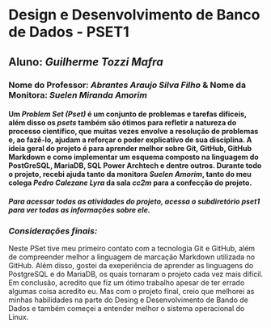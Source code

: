 # Design e Desenvolvimento de Banco de Dados - PSET1
## Aluno: *Guilherme Tozzi Mafra*  
### Nome do Professor: *Abrantes Araujo Silva Filho* & Nome da Monitora: *Suelen Miranda Amorim*
#### Um *Problem Set (Pset)* é um conjunto de problemas e tarefas dificeis, além disso os *psets* também são ótimos para refletir a natureza do processo científico, que muitas vezes envolve a resolução de problemas e, ao fazê-lo, ajudam a reforçar o poder explicativo de sua disciplina. A ideia geral do projeto é para aprender melhor sobre Git, GitHub, GitHub Markdown e como implementar um esquema composto na linguagem do PostGreSQL, MariaDB, SQL Power Archtech e dentre outros. Durante todo o projeto, recebi ajuda tanto da monitora *Suelen Amorim*, tanto do meu colega *Pedro Calezane Lyra* da sala *cc2m* para a confecção do projeto.
##### Para acessar todas as atividades do projeto, acessa o subdiretório *pset1* para ver todas as informações sobre ele. 

### *Considerações finais:* 
Neste PSet tive meu primeiro contato com a tecnologia Git e GitHub, além de compreender melhor a linguagem de marcação Markdown utilizada no GitHub. Além disso, gostei da exeperiência de aprender as linguagens do PostgreSQL e do MariaDB, os quais tornaram o projeto cada vez mais difícil. Em conclusão, acredito que fiz um ótimo trabalho apesar de ter errado algumas coisa acredito eu. Mas com o projeto final, creio que melhorei as minhas habilidades na parte do Desing e Desenvolvimento de Bando de Dados e também começei a entender melhor o sistema operacional do Linux.

